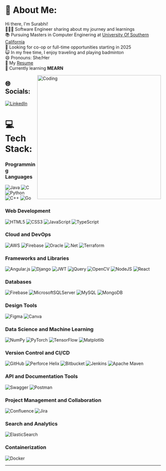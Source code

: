 
# 💫 About Me:
Hi there, I'm Surabhi!<br>👩🏻‍💻 Software Engineer sharing about my journey and learnings<br>📚 Pursuing Masters in Computer Enginering at [University Of Southern California](https://www.usc.edu/)<br>🤔 Looking for co-op or full-time opportunities starting in 2025<br>😺 In my free time, I enjoy traveling and playing badminton<br>😄 Pronouns: She/Her<br>📄 My [Resume](https://drive.google.com/file/d/1wmu2DgObEg4KJiqD9qhGcBfXJynvRW_B/view?usp=sharing)
<br/>
🌱 Currently learning **MEARN**

<img align="right" alt="Coding" width="400" src="https://cdn.dribbble.com/users/1857592/screenshots/3848396/character-typing.gif">

## 🌐 Socials:
[![LinkedIn](https://img.shields.io/badge/LinkedIn-%230077B5.svg?logo=linkedin&logoColor=white)](https://linkedin.com/in/surabhi4623) 

# 💻 Tech Stack:
### Programming Languages
![Java](https://img.shields.io/badge/java-%23ED8B00.svg?style=for-the-badge&logo=openjdk&logoColor=white) 
![C](https://img.shields.io/badge/c-%2300599C.svg?style=for-the-badge&logo=c&logoColor=white)  
![Python](https://img.shields.io/badge/python-3670A0?style=for-the-badge&logo=python&logoColor=ffdd54) 
![C++](https://img.shields.io/badge/c++-%2300599C.svg?style=for-the-badge&logo=c%2B%2B&logoColor=white) 
![Go](https://img.shields.io/badge/go-%2300ADD8.svg?style=for-the-badge&logo=go&logoColor=white)<br/>

### Web Development
![HTML5](https://img.shields.io/badge/html5-%23E34F26.svg?style=for-the-badge&logo=html5&logoColor=white) 
![CSS3](https://img.shields.io/badge/css3-%231572B6.svg?style=for-the-badge&logo=css3&logoColor=white) 
![JavaScript](https://img.shields.io/badge/javascript-%23323330.svg?style=for-the-badge&logo=javascript&logoColor=%23F7DF1E) 
![TypeScript](https://img.shields.io/badge/typescript-%23007ACC.svg?style=for-the-badge&logo=typescript&logoColor=white)<br/>

### Cloud and DevOps

![AWS](https://img.shields.io/badge/AWS-%23FF9900.svg?style=for-the-badge&logo=amazon-aws&logoColor=white) 
![Firebase](https://img.shields.io/badge/firebase-%23039BE5.svg?style=for-the-badge&logo=firebase) 
![Oracle](https://img.shields.io/badge/Oracle-F80000?style=for-the-badge&logo=oracle&logoColor=white) 
![.Net](https://img.shields.io/badge/.NET-5C2D91?style=for-the-badge&logo=.net&logoColor=white) 
![Terraform](https://img.shields.io/badge/terraform-%235835CC.svg?style=for-the-badge&logo=terraform&logoColor=white) 
<br/>

### Frameworks and Libraries
![Angular.js](https://img.shields.io/badge/angular.js-%23E23237.svg?style=for-the-badge&logo=angularjs&logoColor=white) 
![Django](https://img.shields.io/badge/django-%23092E20.svg?style=for-the-badge&logo=django&logoColor=white) 
![JWT](https://img.shields.io/badge/JWT-black?style=for-the-badge&logo=JSON%20web%20tokens) 
![jQuery](https://img.shields.io/badge/jquery-%230769AD.svg?style=for-the-badge&logo=jquery&logoColor=white) 
![OpenCV](https://img.shields.io/badge/opencv-%23white.svg?style=for-the-badge&logo=opencv&logoColor=white) 
![NodeJS](https://img.shields.io/badge/node.js-6DA55F?style=for-the-badge&logo=node.js&logoColor=white) 
![React](https://img.shields.io/badge/react-%2320232a.svg?style=for-the-badge&logo=react&logoColor=%2361DAFB)<br/>

### Databases

![Firebase](https://img.shields.io/badge/firebase-a08021?style=for-the-badge&logo=firebase&logoColor=ffcd34) 
![MicrosoftSQLServer](https://img.shields.io/badge/Microsoft%20SQL%20Server-CC2927?style=for-the-badge&logo=microsoft%20sql%20server&logoColor=white) 
![MySQL](https://img.shields.io/badge/mysql-4479A1.svg?style=for-the-badge&logo=mysql&logoColor=white) 
![MongoDB](https://img.shields.io/badge/MongoDB-%234ea94b.svg?style=for-the-badge&logo=mongodb&logoColor=white) 
<br/>

### Design Tools
![Figma](https://img.shields.io/badge/figma-%23F24E1E.svg?style=for-the-badge&logo=figma&logoColor=white) 
![Canva](https://img.shields.io/badge/Canva-%2300C4CC.svg?style=for-the-badge&logo=Canva&logoColor=white) 
<br/>

### Data Science and Machine Learning
![NumPy](https://img.shields.io/badge/numpy-%23013243.svg?style=for-the-badge&logo=numpy&logoColor=white) 
![PyTorch](https://img.shields.io/badge/PyTorch-%23EE4C2C.svg?style=for-the-badge&logo=PyTorch&logoColor=white) 
![TensorFlow](https://img.shields.io/badge/TensorFlow-%23FF6F00.svg?style=for-the-badge&logo=TensorFlow&logoColor=white) 
![Matplotlib](https://img.shields.io/badge/Matplotlib-%23ffffff.svg?style=for-the-badge&logo=Matplotlib&logoColor=black)<br/>

### Version Control and CI/CD

![GitHub](https://img.shields.io/badge/github-%23121011.svg?style=for-the-badge&logo=github&logoColor=white) 
![Perforce Helix](https://img.shields.io/badge/-PERFORCE%20HELIX-404040?style=for-the-badge&logo=Perforce&logoColor=white) 
![Bitbucket](https://img.shields.io/badge/bitbucket-%230047B3.svg?style=for-the-badge&logo=bitbucket&logoColor=white) 
![Jenkins](https://img.shields.io/badge/jenkins-%232C5263.svg?style=for-the-badge&logo=jenkins&logoColor=white) 
![Apache Maven](https://img.shields.io/badge/Apache%20Maven-C71A36?style=for-the-badge&logo=Apache%20Maven&logoColor=white) 
<br/>

### API and Documentation Tools
![Swagger](https://img.shields.io/badge/-Swagger-%23Clojure?style=for-the-badge&logo=swagger&logoColor=white) 
![Postman](https://img.shields.io/badge/Postman-FF6C37?style=for-the-badge&logo=postman&logoColor=white)<br/>

### Project Management and Collaboration
![Confluence](https://img.shields.io/badge/confluence-%23172BF4.svg?style=for-the-badge&logo=confluence&logoColor=white) 
![Jira](https://img.shields.io/badge/jira-%230A0FFF.svg?style=for-the-badge&logo=jira&logoColor=white)<br/>

### Search and Analytics
![ElasticSearch](https://img.shields.io/badge/-ElasticSearch-005571?style=for-the-badge&logo=elasticsearch)<br/>

### Containerization
![Docker](https://img.shields.io/badge/docker-%230db7ed.svg?style=for-the-badge&logo=docker&logoColor=white)<br/>



---


<!-- Proudly created with GPRM ( https://gprm.itsvg.in ) -->
